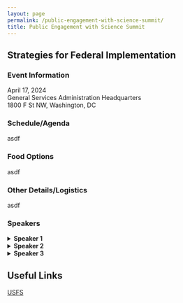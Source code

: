 ```yaml
---
layout: page
permalink: /public-engagement-with-science-summit/
title: Public Engagement with Science Summit
---
```

 
## Strategies for Federal Implementation

### Event Information
April 17, 2024<br>
General Services Administration Headquarters<br>
1800 F St NW, Washington, DC

### Schedule/Agenda
asdf

### Food Options
asdf

### Other Details/Logistics
asdf

### Speakers
<details>
  <summary><b>Speaker 1</b></summary>
  <p>Here is their bio.</p>
</details>

<details>
  <summary><b>Speaker 2</b></summary>
  <p>Here is their bio.</p>
</details>

<details>
  <summary><b>Speaker 3</b></summary>
  <p>Here is their bio.</p>
</details>


## Useful Links

[USFS](https://www.citizenscience.gov/catalog/usfs)

